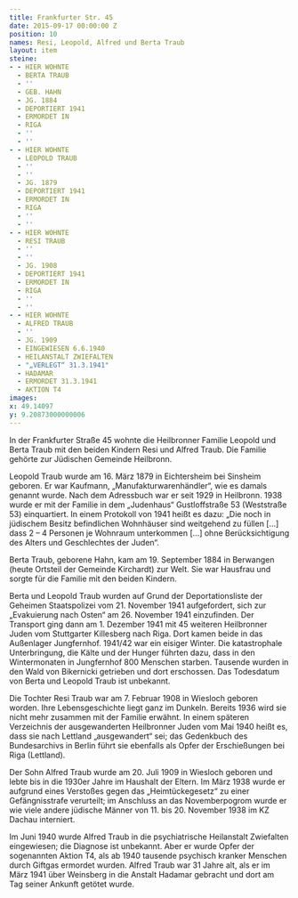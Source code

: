 ```yaml
---
title: Frankfurter Str. 45
date: 2015-09-17 00:00:00 Z
position: 10
names: Resi, Leopold, Alfred und Berta Traub
layout: item
steine:
- - HIER WOHNTE
  - BERTA TRAUB
  - ''
  - GEB. HAHN
  - JG. 1884
  - DEPORTIERT 1941
  - ERMORDET IN
  - RIGA
  - ''
  - ''
- - HIER WOHNTE
  - LEOPOLD TRAUB
  - ''
  - ''
  - JG. 1879
  - DEPORTIERT 1941
  - ERMORDET IN
  - RIGA
  - ''
  - ''
- - HIER WOHNTE
  - RESI TRAUB
  - ''
  - ''
  - JG. 1908
  - DEPORTIERT 1941
  - ERMORDET IN
  - RIGA
  - ''
  - ''
- - HIER WOHNTE
  - ALFRED TRAUB
  - ''
  - JG. 1909
  - EINGEWIESEN 6.6.1940
  - HEILANSTALT ZWIEFALTEN
  - "„VERLEGT“ 31.3.1941"
  - HADAMAR
  - ERMORDET 31.3.1941
  - AKTION T4
images: 
x: 49.14097
y: 9.20873000000006
---
```


In der Frankfurter Straße 45 wohnte die Heilbronner Familie Leopold und Berta Traub mit den beiden Kindern Resi und Alfred Traub. Die Familie gehörte zur Jüdischen Gemeinde Heilbronn.

Leopold Traub wurde am 16. März 1879 in Eichtersheim bei Sinsheim geboren. Er war Kaufmann, „Manufakturwarenhändler“, wie es damals genannt wurde. Nach dem Adressbuch war er seit 1929 in Heilbronn. 1938 wurde er mit der Familie in dem „Judenhaus“ Gustloffstraße 53 (Weststraße 53) einquartiert. In einem Protokoll von 1941 heißt es dazu: „Die noch in jüdischem Besitz befindlichen Wohnhäuser sind weitgehend zu füllen […] dass 2 – 4 Personen je Wohnraum unterkommen […] ohne Berücksichtigung des Alters und Geschlechtes der Juden“. 

Berta Traub, geborene Hahn, kam am 19. September 1884 in Berwangen (heute Ortsteil der Gemeinde Kirchardt) zur Welt. Sie war Hausfrau und sorgte für die Familie mit den beiden Kindern.

Berta und Leopold Traub wurden auf Grund der Deportationsliste der Geheimen Staatspolizei vom 21. November 1941 aufgefordert, sich zur „Evakuierung nach Osten“ am 26. November 1941 einzufinden. Der Transport ging dann am 1. Dezember 1941 mit 45 weiteren Heilbronner Juden vom Stuttgarter Killesberg nach Riga. Dort kamen beide in das Außenlager Jungfernhof. 1941/42 war ein eisiger Winter. Die katastrophale Unterbringung, die Kälte und der Hunger führten dazu, dass in den Wintermonaten in Jungfernhof 800 Menschen starben. Tausende wurden in den Wald von Bikernicki getrieben und dort erschossen. Das Todesdatum von Berta und Leopold Traub ist unbekannt.

Die Tochter Resi Traub war am 7. Februar 1908 in Wiesloch geboren worden. Ihre Lebensgeschichte liegt ganz im Dunkeln. Bereits 1936 wird sie nicht mehr zusammen mit der Familie erwähnt. In einem späteren Verzeichnis der ausgewanderten Heilbronner Juden vom Mai 1940 heißt es, dass sie nach Lettland „ausgewandert“ sei; das Gedenkbuch des Bundesarchivs in Berlin führt sie ebenfalls als Opfer der Erschießungen bei Riga (Lettland).

Der Sohn Alfred Traub wurde am 20. Juli 1909 in Wiesloch geboren und lebte bis in die 1930er Jahre im Haushalt der Eltern. Im März 1938 wurde er aufgrund eines Verstoßes gegen das „Heimtückegesetz“ zu einer Gefängnisstrafe verurteilt; im Anschluss an das Novemberpogrom wurde er wie viele andere jüdische Männer von 11. bis 20. November 1938 im KZ Dachau interniert.

Im Juni 1940 wurde Alfred Traub in die psychiatrische Heilanstalt Zwiefalten eingewiesen; die Diagnose ist unbekannt. Aber er wurde Opfer der sogenannten Aktion T4, als ab 1940 tausende psychisch kranker Menschen durch Giftgas ermordet wurden. Alfred Traub war 31 Jahre alt, als er im März 1941 über Weinsberg in die Anstalt Hadamar gebracht und dort am Tag seiner Ankunft getötet wurde.